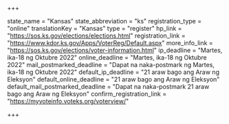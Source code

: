 +++

state_name = "Kansas"
state_abbreviation = "ks"
registration_type = "online"
translationKey = "Kansas"
type = "register"
hp_link = "https://sos.ks.gov/elections/elections.html"
registration_link = "https://www.kdor.ks.gov/Apps/VoterReg/Default.aspx"
more_info_link = "https://sos.ks.gov/elections/voter-information.html"
ip_deadline = "Martes, ika-18 ng Oktubre 2022"
online_deadline = "Martes, ika-18 ng Oktubre 2022"
mail_postmarked_deadline = "Dapat na naka-postmark ng Martes, ika-18 ng Oktubre 2022"
default_ip_deadline = "21 araw bago ang Araw ng Eleksyon"
default_online_deadline = "21 araw bago ang Araw ng Eleksyon"
default_mail_postmarked_deadline = "Dapat na naka-postmark  21 araw bago ang Araw ng Eleksyon"
confirm_registration_link = "https://myvoteinfo.voteks.org/voterview/"

+++